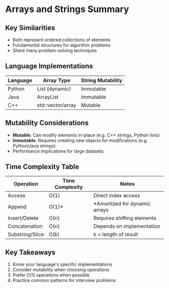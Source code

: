 # Arrays and Strings Summary

## Key Similarities
- Both represent ordered collections of elements
- Fundamental structures for algorithm problems
- Share many problem-solving techniques

## Language Implementations
| Language | Array Type       | String Mutability |
|----------|------------------|-------------------|
| Python   | List (dynamic)   | Immutable         |
| Java     | ArrayList        | Immutable         |
| C++      | std::vector/array| Mutable           |

## Mutability Considerations
- **Mutable**: Can modify elements in-place (e.g. C++ strings, Python lists)
- **Immutable**: Requires creating new objects for modifications (e.g. Python/Java strings)
- Performance implications for large datasets

## Time Complexity Table
| Operation          | Time Complexity | Notes                     |
|--------------------|-----------------|---------------------------|
| Access             | O(1)            | Direct index access       |
| Append             | O(1)*           | *Amortized for dynamic arrays |
| Insert/Delete      | O(n)            | Requires shifting elements |
| Concatenation      | O(n)            | Depends on implementation |
| Substring/Slice    | O(k)            | k = length of result      |

## Key Takeaways
1. Know your language's specific implementations
2. Consider mutability when choosing operations
3. Prefer O(1) operations when possible
4. Practice common patterns for interview problems